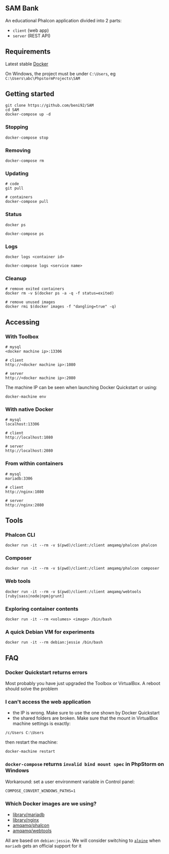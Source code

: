 ## SAM Bank

An educational Phalcon application divided into 2 parts:
- `client` (web app)
- `server` (REST API)

## Requirements

Latest stable [Docker](https://www.docker.com/)

On Windows, the project must be under `C:\Users`, eg `C:\Users\abc\PhpstormProjects\SAM`

## Getting started
```
git clone https://github.com/beni92/SAM
cd SAM
docker-compose up -d
```

### Stopping
```
docker-compose stop
```

### Removing
```
docker-compose rm
```

### Updating
```
# code
git pull

# containers
docker-compose pull
```

### Status
```
docker ps

docker-compose ps
```

### Logs
```
docker logs <container id>

docker-compose logs <service name>
```

### Cleanup
```
# remove exited containers
docker rm -v $(docker ps -a -q -f status=exited)

# remove unused images
docker rmi $(docker images -f "dangling=true" -q)
```

## Accessing

### With Toolbox
```
# mysql
<docker machine ip>:13306

# client
http://<docker machine ip>:1080

# server
http://<docker machine ip>:2080
```

The machine IP can be seen when launching Docker Quickstart or using:
```
docker-machine env
```

### With native Docker
```
# mysql
localhost:13306

# client
http://localhost:1080

# server
http://localhost:2080
```

### From within containers
```
# mysql
mariadb:3306

# client
http://nginx:1080

# server
http://nginx:2080
```

## Tools

### Phalcon CLI
```
docker run -it --rm -v $(pwd)/client:/client amqamq/phalcon phalcon
```

### Composer
```
docker run -it --rm -v $(pwd)/client:/client amqamq/phalcon composer
```

### Web tools
```
docker run -it --rm -v $(pwd)/client:/client amqamq/webtools [ruby|sass|node|npm|grunt]
```

### Exploring container contents
```
docker run -it --rm <volumes> <image> /bin/bash
```

### A quick Debian VM for experiments
```
docker run -it --rm debian:jessie /bin/bash
```

## FAQ

### Docker Quickstart returns errors

Most probably you have just upgraded the Toolbox or VirtualBox. A reboot should solve the problem

### I can't access the web application

- the IP is wrong. Make sure to use the one shown by Docker Quickstart
- the shared folders are broken. Make sure that the mount in VirtualBox machine settings is exactly:
```
/c/Users C:\Users
```
then restart the machine:
```
docker-machine restart
```

### `docker-compose` returns `invalid bind mount spec` in PhpStorm on Windows

Workaround: set a user environment variable in Control panel:
```
COMPOSE_CONVERT_WINDOWS_PATHS=1
```

### Which Docker images are we using?

* [library/mariadb](https://hub.docker.com/_/mariadb/)
* [library/nginx](https://hub.docker.com/_/nginx/)
* [amqamq/phalcon](https://hub.docker.com/r/amqamq/phalcon/)
* [amqamq/webtools](https://hub.docker.com/r/amqamq/webtools/)

All are based on `debian:jessie`. We will consider switching to [`alpine`](https://alpinelinux.org/) when `mariadb` gets an official support for it
